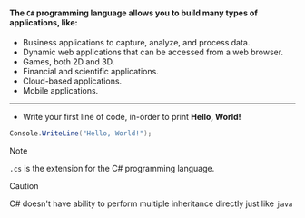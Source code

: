 #### The `C#` programming language allows you to build many types of applications, like:
- Business applications to capture, analyze, and process data.
- Dynamic web applications that can be accessed from a web browser.
- Games, both 2D and 3D.
- Financial and scientific applications.
- Cloud-based applications.
- Mobile applications.

---

- Write your first line of code, in-order to print **Hello, World!**
```cs
Console.WriteLine("Hello, World!");
```

> [!NOTE]
> `.cs` is the extension for the C# programming language.

> [!CAUTION]
> C# doesn't have ability to perform multiple inheritance directly just like `java`
